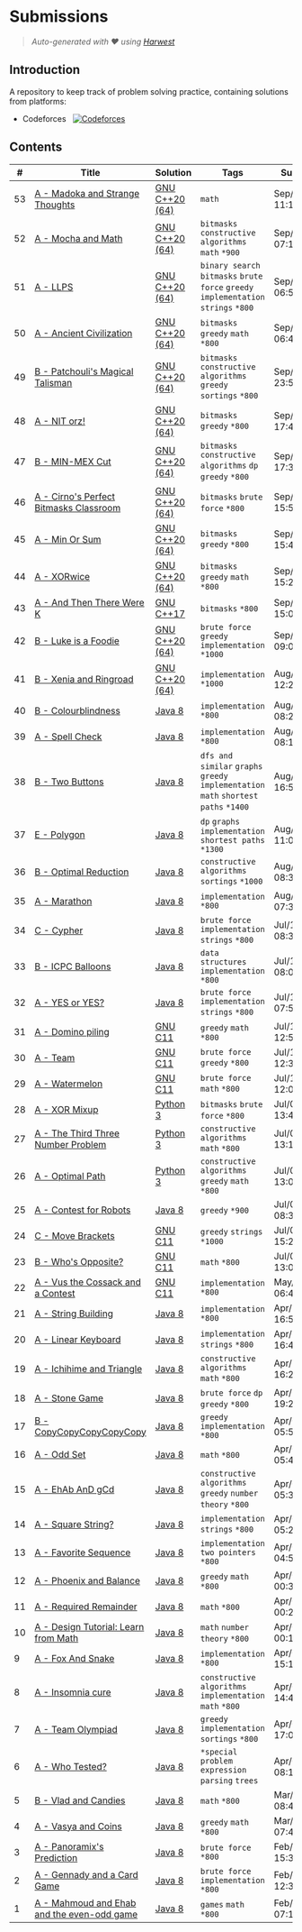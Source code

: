 Submissions
======================
> *Auto-generated with ❤ using [Harwest](https://github.com/nileshsah/harwest-tool)*

## Introduction

A repository to keep track of problem solving practice, containing solutions from platforms:
* Codeforces &nbsp; [![Codeforces](https://run.kaist.ac.kr/badges/codeforces/Jehad_halahla.svg)](https://codeforces.com/profile/Jehad_halahla)


## Contents

| # | Title | Solution | Tags | Submitted |
|---| ----- | -------- | ---- | --------- |
53 | [A - Madoka and Strange Thoughts](https://codeforces.com/contest/1717/problem/A) | [GNU C++20 (64)](./codeforces/1717/A.cpp) | `math` | Sep/02/2022 11:10 | 
52 | [A - Mocha and Math](https://codeforces.com/contest/1559/problem/A) | [GNU C++20 (64)](./codeforces/1559/A.cpp) | `bitmasks` `constructive algorithms` `math` `*900` | Sep/02/2022 07:17 | 
51 | [A - LLPS](https://codeforces.com/contest/202/problem/A) | [GNU C++20 (64)](./codeforces/202/A.cpp) | `binary search` `bitmasks` `brute force` `greedy` `implementation` `strings` `*800` | Sep/02/2022 06:59 | 
50 | [A - Ancient Civilization](https://codeforces.com/contest/1625/problem/A) | [GNU C++20 (64)](./codeforces/1625/A.cpp) | `bitmasks` `greedy` `math` `*800` | Sep/02/2022 06:44 | 
49 | [B - Patchouli's Magical Talisman](https://codeforces.com/contest/1688/problem/B) | [GNU C++20 (64)](./codeforces/1688/B.cpp) | `bitmasks` `constructive algorithms` `greedy` `sortings` `*800` | Sep/01/2022 23:59 | 
48 | [A - NIT orz!](https://codeforces.com/contest/1696/problem/A) | [GNU C++20 (64)](./codeforces/1696/A.cpp) | `bitmasks` `greedy` `*800` | Sep/01/2022 17:47 | 
47 | [B - MIN-MEX Cut](https://codeforces.com/contest/1566/problem/B) | [GNU C++20 (64)](./codeforces/1566/B.cpp) | `bitmasks` `constructive algorithms` `dp` `greedy` `*800` | Sep/01/2022 17:30 | 
46 | [A - Cirno's Perfect Bitmasks Classroom](https://codeforces.com/contest/1688/problem/A) | [GNU C++20 (64)](./codeforces/1688/A.cpp) | `bitmasks` `brute force` `*800` | Sep/01/2022 15:59 | 
45 | [A - Min Or Sum](https://codeforces.com/contest/1635/problem/A) | [GNU C++20 (64)](./codeforces/1635/A.cpp) | `bitmasks` `greedy` `*800` | Sep/01/2022 15:43 | 
44 | [A - XORwice](https://codeforces.com/contest/1421/problem/A) | [GNU C++20 (64)](./codeforces/1421/A.cpp) | `bitmasks` `greedy` `math` `*800` | Sep/01/2022 15:20 | 
43 | [A - And Then There Were K](https://codeforces.com/contest/1527/problem/A) | [GNU C++17](./codeforces/1527/A.cpp) | `bitmasks` `*800` | Sep/01/2022 15:06 | 
42 | [B - Luke is a Foodie](https://codeforces.com/contest/1704/problem/B) | [GNU C++20 (64)](./codeforces/1704/B.cpp) | `brute force` `greedy` `implementation` `*1000` | Sep/01/2022 09:05 | 
41 | [B - Xenia and Ringroad](https://codeforces.com/contest/339/problem/B) | [GNU C++20 (64)](./codeforces/339/B.cpp) | `implementation` `*1000` | Aug/31/2022 12:21 | 
40 | [B - Colourblindness](https://codeforces.com/contest/1722/problem/B) | [Java 8](./codeforces/1722/B.java) | `implementation` `*800` | Aug/30/2022 08:26 | 
39 | [A - Spell Check](https://codeforces.com/contest/1722/problem/A) | [Java 8](./codeforces/1722/A.java) | `implementation` `*800` | Aug/30/2022 08:18 | 
38 | [B - Two Buttons](https://codeforces.com/contest/520/problem/B) | [Java 8](./codeforces/520/B.java) | `dfs and similar` `graphs` `greedy` `implementation` `math` `shortest paths` `*1400` | Aug/26/2022 16:59 | 
37 | [E - Polygon](https://codeforces.com/contest/1360/problem/E) | [Java 8](./codeforces/1360/E.java) | `dp` `graphs` `implementation` `shortest paths` `*1300` | Aug/26/2022 11:05 | 
36 | [B - Optimal Reduction](https://codeforces.com/contest/1713/problem/B) | [Java 8](./codeforces/1713/B.java) | `constructive algorithms` `sortings` `*1000` | Aug/26/2022 08:34 | 
35 | [A - Marathon](https://codeforces.com/contest/1692/problem/A) | [Java 8](./codeforces/1692/A.java) | `implementation` `*800` | Aug/26/2022 07:31 | 
34 | [C - Cypher](https://codeforces.com/contest/1703/problem/C) | [Java 8](./codeforces/1703/C.java) | `brute force` `implementation` `strings` `*800` | Jul/12/2022 08:38 | 
33 | [B - ICPC Balloons](https://codeforces.com/contest/1703/problem/B) | [Java 8](./codeforces/1703/B.java) | `data structures` `implementation` `*800` | Jul/12/2022 08:07 | 
32 | [A - YES or YES?](https://codeforces.com/contest/1703/problem/A) | [Java 8](./codeforces/1703/A.java) | `brute force` `implementation` `strings` `*800` | Jul/12/2022 07:54 | 
31 | [A - Domino piling](https://codeforces.com/contest/50/problem/A) | [GNU C11](./codeforces/50/A.cpp) | `greedy` `math` `*800` | Jul/10/2022 12:53 | 
30 | [A - Team](https://codeforces.com/contest/231/problem/A) | [GNU C11](./codeforces/231/A.cpp) | `brute force` `greedy` `*800` | Jul/10/2022 12:38 | 
29 | [A - Watermelon](https://codeforces.com/contest/4/problem/A) | [GNU C11](./codeforces/4/A.cpp) | `brute force` `math` `*800` | Jul/10/2022 12:02 | 
28 | [A - XOR Mixup](https://codeforces.com/contest/1698/problem/A) | [Python 3](./codeforces/1698/A.py) | `bitmasks` `brute force` `*800` | Jul/09/2022 13:45 | 
27 | [A - The Third Three Number Problem](https://codeforces.com/contest/1699/problem/A) | [Python 3](./codeforces/1699/A.py) | `constructive algorithms` `math` `*800` | Jul/09/2022 13:19 | 
26 | [A - Optimal Path](https://codeforces.com/contest/1700/problem/A) | [Python 3](./codeforces/1700/A.py) | `constructive algorithms` `greedy` `math` `*800` | Jul/09/2022 13:07 | 
25 | [A - Contest for Robots](https://codeforces.com/contest/1321/problem/A) | [Java 8](./codeforces/1321/A.java) | `greedy` `*900` | Jul/05/2022 08:35 | 
24 | [C - Move Brackets](https://codeforces.com/contest/1374/problem/C) | [GNU C11](./codeforces/1374/C.cpp) | `greedy` `strings` `*1000` | Jul/04/2022 15:22 | 
23 | [B - Who's Opposite?](https://codeforces.com/contest/1560/problem/B) | [GNU C11](./codeforces/1560/B.cpp) | `math` `*800` | Jul/02/2022 13:05 | 
22 | [A - Vus the Cossack and a Contest](https://codeforces.com/contest/1186/problem/A) | [GNU C11](./codeforces/1186/A.cpp) | `implementation` `*800` | May/02/2022 06:48 | 
21 | [A - String Building](https://codeforces.com/contest/1671/problem/A) | [Java 8](./codeforces/1671/A.java) | `implementation` `*800` | Apr/23/2022 16:54 | 
20 | [A - Linear Keyboard](https://codeforces.com/contest/1607/problem/A) | [Java 8](./codeforces/1607/A.java) | `implementation` `strings` `*800` | Apr/23/2022 16:42 | 
19 | [A - Ichihime and Triangle](https://codeforces.com/contest/1337/problem/A) | [Java 8](./codeforces/1337/A.java) | `constructive algorithms` `math` `*800` | Apr/23/2022 16:29 | 
18 | [A - Stone Game](https://codeforces.com/contest/1538/problem/A) | [Java 8](./codeforces/1538/A.java) | `brute force` `dp` `greedy` `*800` | Apr/10/2022 19:25 | 
17 | [B - CopyCopyCopyCopyCopy](https://codeforces.com/contest/1325/problem/B) | [Java 8](./codeforces/1325/B.java) | `greedy` `implementation` `*800` | Apr/06/2022 05:54 | 
16 | [A - Odd Set](https://codeforces.com/contest/1542/problem/A) | [Java 8](./codeforces/1542/A.java) | `math` `*800` | Apr/06/2022 05:46 | 
15 | [A - EhAb AnD gCd](https://codeforces.com/contest/1325/problem/A) | [Java 8](./codeforces/1325/A.java) | `constructive algorithms` `greedy` `number theory` `*800` | Apr/06/2022 05:39 | 
14 | [A - Square String?](https://codeforces.com/contest/1619/problem/A) | [Java 8](./codeforces/1619/A.java) | `implementation` `strings` `*800` | Apr/06/2022 05:26 | 
13 | [A - Favorite Sequence](https://codeforces.com/contest/1462/problem/A) | [Java 8](./codeforces/1462/A.java) | `implementation` `two pointers` `*800` | Apr/06/2022 04:57 | 
12 | [A - Phoenix and Balance](https://codeforces.com/contest/1348/problem/A) | [Java 8](./codeforces/1348/A.java) | `greedy` `math` `*800` | Apr/06/2022 00:37 | 
11 | [A - Required Remainder](https://codeforces.com/contest/1374/problem/A) | [Java 8](./codeforces/1374/A.java) | `math` `*800` | Apr/06/2022 00:23 | 
10 | [A - Design Tutorial: Learn from Math](https://codeforces.com/contest/472/problem/A) | [Java 8](./codeforces/472/A.java) | `math` `number theory` `*800` | Apr/06/2022 00:12 | 
9 | [A - Fox And Snake](https://codeforces.com/contest/510/problem/A) | [Java 8](./codeforces/510/A.java) | `implementation` `*800` | Apr/05/2022 15:14 | 
8 | [A - Insomnia cure](https://codeforces.com/contest/148/problem/A) | [Java 8](./codeforces/148/A.java) | `constructive algorithms` `implementation` `math` `*800` | Apr/05/2022 14:42 | 
7 | [A - Team Olympiad](https://codeforces.com/contest/490/problem/A) | [Java 8](./codeforces/490/A.java) | `greedy` `implementation` `sortings` `*800` | Apr/04/2022 17:04 | 
6 | [A - Who Tested?](https://codeforces.com/contest/1663/problem/A) | [Java 8](./codeforces/1663/A.java) | `*special problem` `expression parsing` `trees` | Apr/01/2022 08:15 | 
5 | [B - Vlad and Candies](https://codeforces.com/contest/1660/problem/B) | [Java 8](./codeforces/1660/B.java) | `math` `*800` | Mar/31/2022 08:44 | 
4 | [A - Vasya and Coins](https://codeforces.com/contest/1660/problem/A) | [Java 8](./codeforces/1660/A.java) | `greedy` `math` `*800` | Mar/31/2022 07:42 | 
3 | [A - Panoramix's Prediction](https://codeforces.com/contest/80/problem/A) | [Java 8](./codeforces/80/A.java) | `brute force` `*800` | Feb/16/2022 15:34 | 
2 | [A - Gennady and a Card Game](https://codeforces.com/contest/1097/problem/A) | [Java 8](./codeforces/1097/A.java) | `brute force` `implementation` `*800` | Feb/16/2022 12:37 | 
1 | [A - Mahmoud and Ehab and the even-odd game](https://codeforces.com/contest/959/problem/A) | [Java 8](./codeforces/959/A.java) | `games` `math` `*800` | Feb/13/2022 07:10 | 